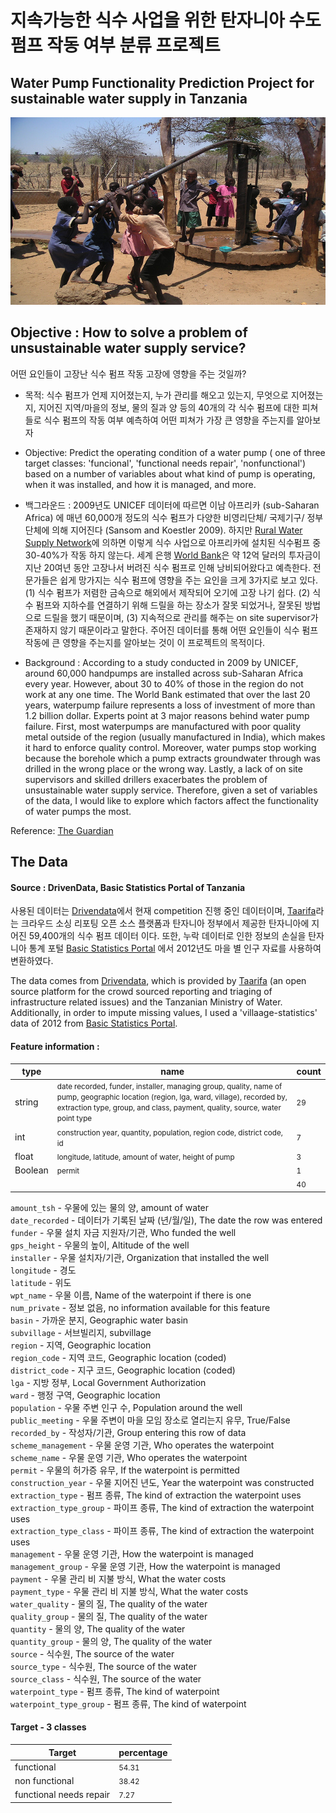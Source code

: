 # 지속가능한 식수 사업을 위한 탄자니아 수도 펌프 작동 여부 분류 프로젝트
## Water Pump Functionality Prediction Project for sustainable water supply in Tanzania
<img src="img/pumping.jpg" width="600" height="300" />


## Objective : How to solve a problem of unsustainable water supply service?
어떤 요인들이 고장난 식수 펌프 작동 고장에 영향을 주는 것일까?

- 목적: 식수 펌프가 언제 지어졌는지, 누가 관리를 해오고 있는지, 무엇으로 지어졌는지, 지어진 지역/마을의 정보, 물의 질과 양 등의 40개의 각 식수 펌프에 대한 피쳐들로 식수 펌프의 작동 여부 예측하여 어떤 피쳐가 가장 큰 영향을 주는지를 알아보자

- Objective: Predict the operating condition of a water pump ( one of three target classes: 'funcional', 'functional needs repair', 'nonfunctional') based on a number of variables about what kind of pump is operating, when it was installed, and how it is managed, and more.


- 백그라운드 : 2009년도 UNICEF 데이터에 따르면 이남 아프리카 (sub-Saharan Africa) 에 매년 60,000개 정도의 식수 펌프가 다양한 비영리단체/ 국제기구/ 정부단체에 의해 지어진다 (Sansom and Koestler 2009). 하지만 [Rural Water Supply Network](www.rural-water-supply.net)에 의하면 이렇게 식수 사업으로 아프리카에 설치된 식수펌프 중 30-40%가 작동 하지 않는다. 세계 은행 [World Bank](https://www.theguardian.com/global-development-professionals-network/2016/mar/22/how-do-you-solve-a-problem-like-a-broken-water-pump)은 약 12억 달러의 투자금이 지난 20여년 동안 고장나서 버려진 식수 펌프로 인해 낭비되어왔다고 예측한다. 전문가들은 쉽게 망가지는 식수 펌프에 영향을 주는 요인을 크게 3가지로 보고 있다. (1) 식수 펌프가 저렴한 금속으로 해외에서 제작되어 오기에 고장 나기 쉽다. (2) 식수 펌프와 지하수를 연결하기 위해 드릴을 하는 장소가 잘못 되었거나, 잘못된 방법으로 드릴을 했기 때문이며, (3) 지속적으로 관리를 해주는 on site supervisor가 존재하지 않기 때문이라고 말한다. 주어진 데이터를 통해 어떤 요인들이 식수 펌프 작동에 큰 영향을 주는지를 알아보는 것이 이 프로젝트의 목적이다. 

- Background : According to a study conducted in 2009 by UNICEF, around 60,000 handpumps are installed across sub-Saharan Africa every year. However, about 30 to 40% of those in the region do not work at any one time. The World Bank estimated that over the last 20 years, waterpump failure represents a loss of investment of more than 1.2 billion dollar. Experts point at 3 major reasons behind water pump failure. First, most waterpumps are manufactured with poor quality metal outside of the region (usually manufactured in India), which makes it hard to enforce quality control. Moreover, water pumps stop working because the borehole which a pump extracts groundwater through was drilled in the wrong place or the wrong way. Lastly, a lack of on site supervisors and skilled drillers exacerbates the problem of unsustainable water supply service. Therefore, given a set of variables of the data, I would like to explore which factors affect the functionality of water pumps the most. 

Reference: [The Guardian](https://www.theguardian.com/global-development-professionals-network/2016/mar/22/how-do-you-solve-a-problem-like-a-broken-water-pump)

## The Data
#### Source : DrivenData, Basic Statistics Portal of Tanzania 
사용된 데이터는 [Drivendata](https://www.drivendata.org/competitions/7/pump-it-up-data-mining-the-water-table/page/23/)에서 현재 competition 진행 중인 데이터이며, [Taarifa](http://taarifa.org/)라는 크라우드 소싱 리포팅 오픈 소스 플랫폼과 탄자니아 정부에서 제공한 탄자니아에 지어진 59,400개의 식수 펌프 데이터 이다. 또한, 누락 데이터로 인한 정보의 손실을 탄자니아 통계 포털 [Basic Statistics Portal](http://statistics.go.tz/dataset/idadi-ya-watu-kwa-ngazi-ya-vijiji-mtaa-kwa-sensa-ya-mwaka-2012) 에서 2012년도 마을 별 인구 자료를 사용하여 변환하였다. 

The data comes from [Drivendata](https://www.drivendata.org/competitions/7/pump-it-up-data-mining-the-water-table/page/23/), which is provided by [Taarifa](http://taarifa.org/) (an open source platform for the crowd sourced reporting and triaging of infrastructure related issues) and the Tanzanian Ministry of Water. Additionally, in order to impute missing values, I used a 'villaage-statistics' data of 2012 from [Basic Statistics Portal](http://statistics.go.tz/dataset/idadi-ya-watu-kwa-ngazi-ya-vijiji-mtaa-kwa-sensa-ya-mwaka-2012).

#### Feature information : 
| type | name | count |
|-|-|-|
| string | <small> date recorded, funder, installer, managing group, quality, name of pump, geographic location (region, lga, ward, village), recorded by, extraction type, group, and class, payment, quality, source, water point type </small> | <small> 29 </small> |
| int | <small> construction year, quantity, population, region code, district code, id</small> | <small>7 </small> 
| float | <small> longitude, latitude, amount of water, height of pump </small> | <small> 3 </small> |
| Boolean | <small> permit </small> | <small>1</small> |
| &nbsp;| &nbsp;| <small>40</small> |


`amount_tsh` - 우물에 있는 물의 양, amount of water   
`date_recorded` - 데이터가 기록된 날짜 (년/월/일), The date the row was entered   
`funder` - 우물 설치 자금 지원자/기관, Who funded the well   
`gps_height` - 우물의 높이, Altitude of the well  
`installer` - 우물 설치자/기관, Organization that installed the well  
`longitude` - 경도  
`latitude` - 위도  
`wpt_name` - 우물 이름, Name of the waterpoint if there is one  
`num_private` - 정보 없음, no information available for this feature    
`basin` - 가까운 분지, Geographic water basin  
`subvillage` - 서브빌리지, subvillage   
`region` - 지역, Geographic location  
`region_code` - 지역 코드, Geographic location (coded)   
`district_code` - 지구 코드, Geographic location (coded)   
`lga` - 지방 정부, Local Government Authorization  
`ward` - 행정 구역, Geographic location  
`population` - 우물 주변 인구 수, Population around the well  
`public_meeting` - 우물 주변이 마을 모임 장소로 열리는지 유무, True/False  
`recorded_by` - 작성자/기관, Group entering this row of data  
`scheme_management` - 우물 운영 기관, Who operates the waterpoint  
`scheme_name` - 우물 운영 기관, Who operates the waterpoint  
`permit` - 우물의 허가증 유무, If the waterpoint is permitted  
`construction_year` - 우물 지어진 년도, Year the waterpoint was constructed  
`extraction_type` - 펌프 종류, The kind of extraction the waterpoint uses  
`extraction_type_group` - 파이프 종류, The kind of extraction the waterpoint uses   
`extraction_type_class` - 파이프 종류, The kind of extraction the waterpoint uses   
`management` - 우물 운영 기관, How the waterpoint is managed   
`management_group` - 우물 운영 기관, How the waterpoint is managed   
`payment` - 우물 관리 비 지불 방식, What the water costs   
`payment_type` - 우물 관리 비 지불 방식, What the water costs  
`water_quality` - 물의 질, The quality of the water  
`quality_group` - 물의 질, The quality of the water  
`quantity` - 물의 양, The quality of the water  
`quantity_group` - 물의 양, The quality of the water  
`source` - 식수원, The source of the water  
`source_type` - 식수원, The source of the water  
`source_class` - 식수원, The source of the water  
`waterpoint_type` - 펌프 종류, The kind of waterpoint  
`waterpoint_type_group` - 펌프 종류, The kind of waterpoint  

#### Target - 3 classes

| Target | percentage |
|-|-|
| functional | <small> 54.31 </small> | 
| non functional | <small> 38.42 </small> | 
| functional needs repair | <small> 7.27 </small> | 